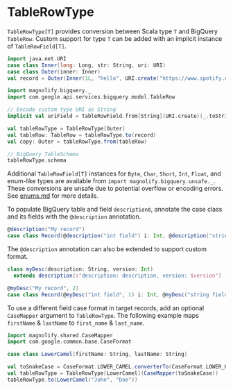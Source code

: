 TableRowType
============

`TableRowType[T]` provides conversion between Scala type `T` and BigQuery `TableRow`. Custom support for type `T` can be added with an implicit instance of `TableRowField[T]`.

```scala
import java.net.URI
case class Inner(long: Long, str: String, uri: URI)
case class Outer(inner: Inner)
val record = Outer(Inner(1L, "hello", URI.create("https://www.spotify.com")))

import magnolify.bigquery._
import com.google.api.services.bigquery.model.TableRow

// Encode custom type URI as String
implicit val uriField = TableRowField.from[String](URI.create)(_.toString)

val tableRowType = TableRowType[Outer]
val tableRow: TableRow = tableRowType.to(record)
val copy: Outer = tableRowType.from(tableRow)

// BigQuery TableSchema
tableRowType.schema
```

Additional `TableRowField[T]` instances for `Byte`, `Char`, `Short`, `Int`, `Float`, and enum-like types are available from `import magnolify.bigquery.unsafe._`. These conversions are unsafe due to potential overflow or encoding errors. See [enums.md](https://github.com/spotify/magnolify/tree/master/docs/enums.md) for more details.

To populate BigQuery table and field `description`s, annotate the case class and its fields with the `@description` annotation.

```scala
@description("My record")
case class Record(@description("int field") i: Int, @description("string field") s: String)
```

The `@description` annotation can also be extended to support custom format.

```scala
class myDesc(description: String, version: Int)
  extends description(s"description: description, version: $version")

@myDesc("My record", 2)
case class Record(@myDesc("int field", 1) i: Int, @myDesc("string field", 2) s: String)
```

To use a different field case format in target records, add an optional `CaseMapper` argument to `TableRowType`. The following example maps `firstName` & `lastName` to `first_name` & `last_name`.

```scala
import magnolify.shared.CaseMapper
import com.google.common.base.CaseFormat

case class LowerCamel(firstName: String, lastName: String)

val toSnakeCase = CaseFormat.LOWER_CAMEL.converterTo(CaseFormat.LOWER_HYPHEN).convert _
val tableRowType = TableRowType[LowerCamel](CaseMapper(toSnakeCase))
tableRowType.to(LowerCamel("John", "Doe"))
```
